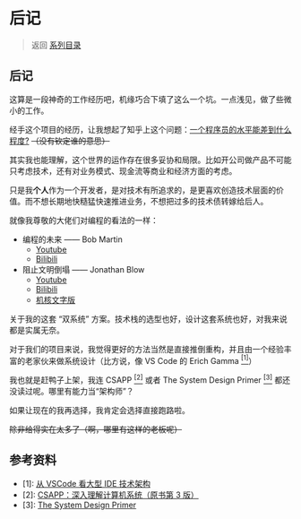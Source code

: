 # 后记

> 返回 [系列目录](../readme.md)

## 后记

这算是一段神奇的工作经历吧，机缘巧合下填了这么一个坑。一点浅见，做了些微小的工作。

经手这个项目的经历，让我想起了知乎上这个问题：[一个程序员的水平能差到什么程度?](https://www.zhihu.com/question/314644210) ~~（没有钦定谁的意思）~~

其实我也能理解，这个世界的运作存在很多妥协和局限。比如开公司做产品不可能只考虑技术，还有对业务模式、现金流等商业和经济方面的考虑。

只是我**个人**作为一个开发者，是对技术有所追求的，是更喜欢创造技术层面的价值。而不想长期地快糙猛快速推进业务，不想把过多的技术债转嫁给后人。

就像我尊敬的大佬们对编程的看法的一样：

- 编程的未来 —— Bob Martin
  - [Youtube](https://www.youtube.com/watch?v=ecIWPzGEbFc)
  - [Bilibili](https://www.bilibili.com/video/BV1bE411Q7aN)
- 阻止文明倒塌 —— Jonathan Blow
  - [Youtube](https://www.youtube.com/watch?v=pW-SOdj4Kkk)
  - [Bilibili](https://www.bilibili.com/video/av52926158/)
  - [机核文字版](https://www.gcores.com/articles/110509)

关于我的这套 “双系统” 方案。技术栈的选型也好，设计这套系统也好，对我来说都是实属无奈。

对于我们的项目来说，我觉得更好的方法当然是直接推倒重构，并且由一个经验丰富的老家伙来做系统设计（比方说，像 VS Code 的 Erich Gamma [<sup>[1]</sup>](#sup--1)）

我也就是赶鸭子上架，我连 CSAPP [<sup>[2]</sup>](#sup--2) 或者 The System Design Primer [<sup>[3]</sup>](#sup--3) 都还没读过呢。哪里有能力当“架构师”？

如果让现在的我再选择，我肯定会选择直接跑路啦。

~~除非给得实在太多了（啊，哪里有这样的老板呢）~~

## 参考资料

- <span id="sup--1">[1]</span>: [从 VSCode 看大型 IDE 技术架构](https://zhuanlan.zhihu.com/p/96041706)
- <span id="sup--2">[2]</span>: [CSAPP：深入理解计算机系统（原书第 3 版）](https://book.douban.com/subject/26912767/)
- <span id="sup--3">[3]</span>: [The System Design Primer](https://github.com/donnemartin/system-design-primer)
